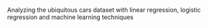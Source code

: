 Analyzing the ubiquitous cars dataset with linear regression, logistic regression and machine learning techniques
